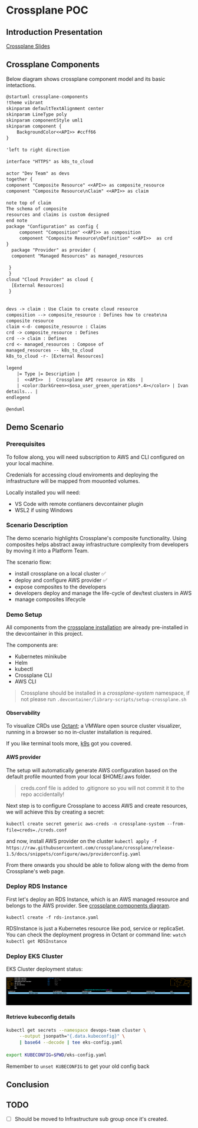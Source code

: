 # Crossplane POC

## Introduction Presentation

[Crossplane Slides](https://slides.com/decoder/crossplane)

## Crossplane Components

Below diagram shows crossplane component model and its basic intetactions.

```plantuml
@startuml crossplane-components
!theme vibrant
skinparam defaultTextAlignment center
skinparam LineType poly
skinparam componentStyle uml1
skinparam component {
    BackgroundColor<<API>> #ccff66
}

'left to right direction

interface "HTTPS" as k8s_to_cloud

actor "Dev Team" as devs
together {
component "Composite Resource" <<API>> as composite_resource
component "Composite Resource\nClaim" <<API>> as claim

note top of claim
The schema of composite
resources and claims is custom designed
end note
package "Configuration" as config {
     component "Composition" <<API>> as composition
     component "Composite Resource\nDefinition" <<API>>  as crd
}
  package "Provider" as provider {
  component "Managed Resources" as managed_resources

 }
 }
cloud "Cloud Provider" as cloud {
  [External Resources]
 }


devs -> claim : Use Claim to create cloud resource
composition --> composite_resource : Defines how to create\na composite resource
claim <-d- composite_resource : Claims
crd -> composite_resource : Defines
crd --> claim : Defines
crd <- managed_resources : Compose of
managed_resources -- k8s_to_cloud
k8s_to_cloud -r- [External Resources]

legend
    |= Type |= Description |
    |  <<API>>  |  Crossplane API resource in K8s  |
    | <color:DarkGreen><$osa_user_green_operations*.4></color> | Ivan details... |
endlegend

@enduml
```

## Demo Scenario

### Prerequisites

To follow along, you will need subscription to AWS and CLI configured on your local machine.

Credenials for accessing cloud enviroments and deploying the infrastructure will be mapped from mouonted volumes.

Locally installed you will need:

- VS Code with remote contianers devcontainer plugin
- WSL2 if using Windows

### Scenario Description

The demo scenario highlights Crossplane's composite functionality. Using composites helps abstract away infrastructure complexity from developers by moving it into a Platform Team.

The scenario flow:

- install crossplane on a local cluster :white_check_mark:
- deploy and configure AWS provider :white_check_mark:
- expose composites to the developers
- developers deploy and manage the life-cycle of dev/test clusters in AWS
- manage composites lifecycle

### Demo Setup

All components from the [crossplane installation](https://crossplane.io/docs/v1.5/getting-started/install-configure.html#install-crossplane) are already pre-installed in the devcontainer in this project.

The components are:

- Kubernetes minikube
- Helm
- kubectl
- Crossplane CLI
- AWS CLI

> Crossplane should be installed in a _crossplane-system_ namespace, if not please run `.devcontainer/library-scripts/setup-crossplane.sh`

#### Observability

To visualize CRDs use [Octant](https://docs.vmware.com/en/VMware-vSphere/7.0/vmware-vsphere-with-tanzu/GUID-1AEDB285-C965-473F-8C91-75724200D444.html); a VMWare open source cluster visualizer, running in a browser so no in-cluster installation is required.

If you like terminal tools more, [k9s](https://k9scli.io/) got you covered.

#### AWS provider

The setup will automatically generate AWS configuration based on the default profile mounted from your local $HOME/.aws folder.

> creds.conf file is added to .gitignore so you will not commit it to the repo accidentally!

Next step is to configure Crossplane to access AWS and create resources, we will achieve this by creating a secret:

`kubectl create secret generic aws-creds -n crossplane-system --from-file=creds=./creds.conf`

and now, install AWS provider on the cluster `kubectl apply -f https://raw.githubusercontent.com/crossplane/crossplane/release-1.5/docs/snippets/configure/aws/providerconfig.yaml`

From there onwards you should be able to follow along with the demo from Crossplane's web page.

### Deploy RDS Instance

First let's deploy an RDS Instance, which is an AWS managed resource and belongs to the AWS provider. See [crossplane components diagram](#crossplane-components).

`kubectl create -f rds-instance.yaml`

RDSInstance is just a Kubernetes resource like pod, service or replicaSet. You can check the deployment progress in Octant or command line: `watch kubectl get RDSInstance`

### Deploy EKS Cluster

EKS Cluster deployment status:

![k8s-cluster-deploying](media/k8s-cluster-deploying.png)

#### Retrieve kubeconfig details

```bash
kubectl get secrets --namespace devops-team cluster \
     --output jsonpath="{.data.kubeconfig}" \
     | base64 --decode | tee eks-config.yaml

export KUBECONFIG=$PWD/eks-config.yaml
```

Remember to `unset KUBECONFIG` to get your old config back

## Conclusion

## TODO

- [ ] Should be moved to Infrastructure sub group once it's created.
